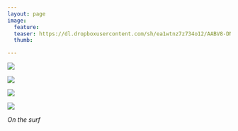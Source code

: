 ```yaml
---
layout: page
image:
  feature:
  teaser: https://dl.dropboxusercontent.com/sh/ea1wtnz7z734o12/AABV8-DNioi0LiQ2LEHMv5hua/luontokuvat/kev%C3%A4t/3/DS49971-245px.jpg
  thumb:

---
```


[![](https://dl.dropboxusercontent.com/sh/ea1wtnz7z734o12/AACpmQuQKm9WOl4YWKr0KuY-a/luontokuvat/kev%C3%A4t/3/DS49962-800px.jpg)](https://dl.dropboxusercontent.com/sh/ea1wtnz7z734o12/AADxv9A8rJVD5LK3CPWTTnX3a/luontokuvat/kev%C3%A4t/3/DS49962.jpg)

[![](https://dl.dropboxusercontent.com/sh/ea1wtnz7z734o12/AADayk4rsDyYEuQn2b_hNNQla/luontokuvat/kev%C3%A4t/3/DS49970-800px.jpg)](https://dl.dropboxusercontent.com/sh/ea1wtnz7z734o12/AABgq0O3M65uQ57DF8fR-Qtqa/luontokuvat/kev%C3%A4t/3/DS49970.jpg)

[![](https://dl.dropboxusercontent.com/sh/ea1wtnz7z734o12/AABljvRq7VhcsbecpIVATWmXa/luontokuvat/kev%C3%A4t/3/DS49973-800px.jpg)](https://dl.dropboxusercontent.com/sh/ea1wtnz7z734o12/AAAE6jJfFPxzFvAtmcrJvHvva/luontokuvat/kev%C3%A4t/3/DS49973.jpg)

[![](https://dl.dropboxusercontent.com/sh/ea1wtnz7z734o12/AABXvXsvydT0nkOElsg-aMSMa/luontokuvat/kev%C3%A4t/3/DS49971-800px.jpg)](https://dl.dropboxusercontent.com/sh/ea1wtnz7z734o12/AABdr8oi6ZGB6MFiENYBkp_ja/luontokuvat/kev%C3%A4t/3/DS49971.jpg)

*On the surf*